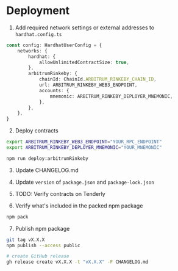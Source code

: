 # Deployment

1. Add required network settings or external addresses to `hardhat.config.ts`

```ts
const config: HardhatUserConfig = {
    networks: {
        hardhat: {
            allowUnlimitedContractSize: true,
        },
        arbitrumRinkeby: {
            chainId: ChainId.ARBITRUM_RINKEBY_CHAIN_ID,
            url: ARBITRUM_RINKEBY_WEB3_ENDPOINT,
            accounts: {
                mnemonic: ARBITRUM_RINKEBY_DEPLOYER_MNEMONIC,
            },
        },
    },
}
```

2. Deploy contracts

```bash
export ARBITRUM_RINKEBY_WEB3_ENDPOINT="YOUR_RPC_ENDPOINT"
export ARBITRUM_RINKEBY_DEPLOYER_MNEMONIC="YOUR_MNEMONIC"

npm run deploy:arbitrumRinkeby
```

3. Update CHANGELOG.md

4. Update `version` of `package.json` and `package-lock.json`

5. TODO: Verify contracts on Tenderly

6. Verify what's included in the packed npm package

```bash
npm pack
```

7. Publish npm package

```bash
git tag vX.X.X
npm publish --access public

# create GitHub release
gh release create vX.X.X -t "vX.X.X" -F CHANGELOG.md
```
